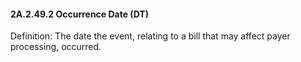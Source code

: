 #### 2A.2.49.2 Occurrence Date (DT)

Definition: The date the event, relating to a bill that may affect payer processing, occurred.
